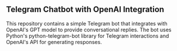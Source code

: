 ## Telegram Chatbot with OpenAI Integration

This repository contains a simple Telegram bot that integrates with OpenAI's GPT model to provide conversational replies. The bot uses Python's python-telegram-bot library for Telegram interactions and OpenAI's API for generating responses.
